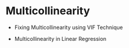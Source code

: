 
# Multicollinearity



- Fixing Multicollinearity using VIF Technique

- Multicollinearity in Linear Regression

